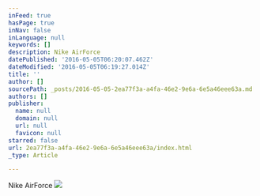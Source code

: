 ```yaml
---
inFeed: true
hasPage: true
inNav: false
inLanguage: null
keywords: []
description: Nike AirForce
datePublished: '2016-05-05T06:20:07.462Z'
dateModified: '2016-05-05T06:19:27.014Z'
title: ''
author: []
sourcePath: _posts/2016-05-05-2ea77f3a-a4fa-46e2-9e6a-6e5a46eee63a.md
authors: []
publisher:
  name: null
  domain: null
  url: null
  favicon: null
starred: false
url: 2ea77f3a-a4fa-46e2-9e6a-6e5a46eee63a/index.html
_type: Article

---
```

Nike AirForce
![](https://the-grid-user-content.s3-us-west-2.amazonaws.com/4fab652a-3c84-488d-b006-36ee159069db.jpg)